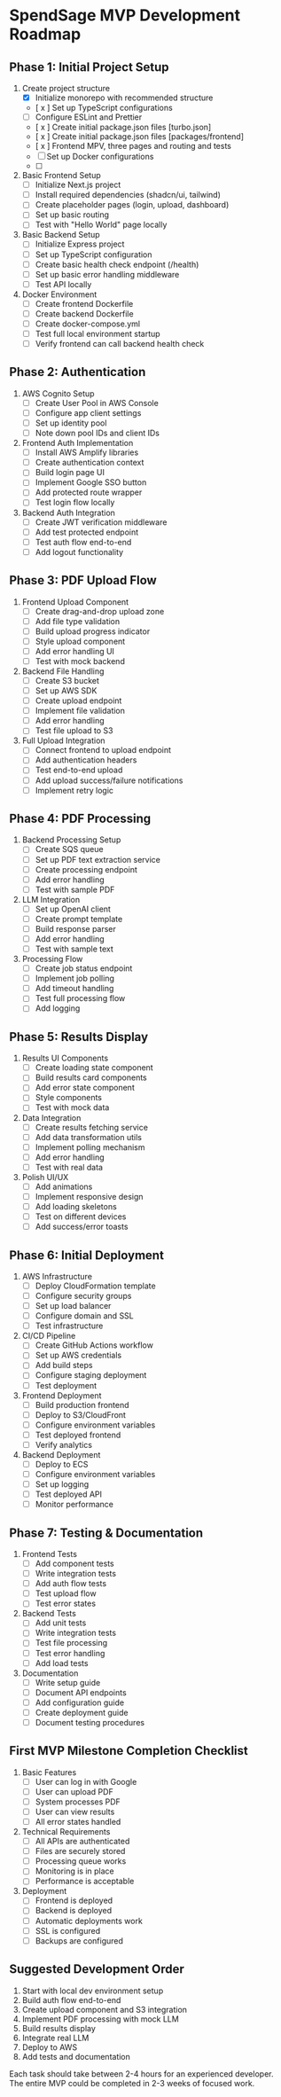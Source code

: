 # SpendSage MVP Development Roadmap

## Phase 1: Initial Project Setup
1. Create project structure
   - [x] Initialize monorepo with recommended structure
   - [ x ] Set up TypeScript configurations
   - [ ] Configure ESLint and Prettier
   - [ x ] Create initial package.json files [turbo.json]
   - [ x ] Create initial package.json files [packages/frontend]
   - [ x ] Frontend MPV, three pages and routing and tests
   - [ ] Set up Docker configurations
   - [ ]

2. Basic Frontend Setup
   - [ ] Initialize Next.js project
   - [ ] Install required dependencies (shadcn/ui, tailwind)
   - [ ] Create placeholder pages (login, upload, dashboard)
   - [ ] Set up basic routing
   - [ ] Test with "Hello World" page locally

3. Basic Backend Setup
   - [ ] Initialize Express project
   - [ ] Set up TypeScript configuration
   - [ ] Create basic health check endpoint (/health)
   - [ ] Set up basic error handling middleware
   - [ ] Test API locally

4. Docker Environment
   - [ ] Create frontend Dockerfile
   - [ ] Create backend Dockerfile
   - [ ] Create docker-compose.yml
   - [ ] Test full local environment startup
   - [ ] Verify frontend can call backend health check

## Phase 2: Authentication
1. AWS Cognito Setup
   - [ ] Create User Pool in AWS Console
   - [ ] Configure app client settings
   - [ ] Set up identity pool
   - [ ] Note down pool IDs and client IDs

2. Frontend Auth Implementation
   - [ ] Install AWS Amplify libraries
   - [ ] Create authentication context
   - [ ] Build login page UI
   - [ ] Implement Google SSO button
   - [ ] Add protected route wrapper
   - [ ] Test login flow locally

3. Backend Auth Integration
   - [ ] Create JWT verification middleware
   - [ ] Add test protected endpoint
   - [ ] Test auth flow end-to-end
   - [ ] Add logout functionality

## Phase 3: PDF Upload Flow
1. Frontend Upload Component
   - [ ] Create drag-and-drop upload zone
   - [ ] Add file type validation
   - [ ] Build upload progress indicator
   - [ ] Style upload component
   - [ ] Add error handling UI
   - [ ] Test with mock backend

2. Backend File Handling
   - [ ] Create S3 bucket
   - [ ] Set up AWS SDK
   - [ ] Create upload endpoint
   - [ ] Implement file validation
   - [ ] Add error handling
   - [ ] Test file upload to S3

3. Full Upload Integration
   - [ ] Connect frontend to upload endpoint
   - [ ] Add authentication headers
   - [ ] Test end-to-end upload
   - [ ] Add upload success/failure notifications
   - [ ] Implement retry logic

## Phase 4: PDF Processing
1. Backend Processing Setup
   - [ ] Create SQS queue
   - [ ] Set up PDF text extraction service
   - [ ] Create processing endpoint
   - [ ] Add error handling
   - [ ] Test with sample PDF

2. LLM Integration
   - [ ] Set up OpenAI client
   - [ ] Create prompt template
   - [ ] Build response parser
   - [ ] Add error handling
   - [ ] Test with sample text

3. Processing Flow
   - [ ] Create job status endpoint
   - [ ] Implement job polling
   - [ ] Add timeout handling
   - [ ] Test full processing flow
   - [ ] Add logging

## Phase 5: Results Display
1. Results UI Components
   - [ ] Create loading state component
   - [ ] Build results card components
   - [ ] Add error state component
   - [ ] Style components
   - [ ] Test with mock data

2. Data Integration
   - [ ] Create results fetching service
   - [ ] Add data transformation utils
   - [ ] Implement polling mechanism
   - [ ] Add error handling
   - [ ] Test with real data

3. Polish UI/UX
   - [ ] Add animations
   - [ ] Implement responsive design
   - [ ] Add loading skeletons
   - [ ] Test on different devices
   - [ ] Add success/error toasts

## Phase 6: Initial Deployment
1. AWS Infrastructure
   - [ ] Deploy CloudFormation template
   - [ ] Configure security groups
   - [ ] Set up load balancer
   - [ ] Configure domain and SSL
   - [ ] Test infrastructure

2. CI/CD Pipeline
   - [ ] Create GitHub Actions workflow
   - [ ] Set up AWS credentials
   - [ ] Add build steps
   - [ ] Configure staging deployment
   - [ ] Test deployment

3. Frontend Deployment
   - [ ] Build production frontend
   - [ ] Deploy to S3/CloudFront
   - [ ] Configure environment variables
   - [ ] Test deployed frontend
   - [ ] Verify analytics

4. Backend Deployment
   - [ ] Deploy to ECS
   - [ ] Configure environment variables
   - [ ] Set up logging
   - [ ] Test deployed API
   - [ ] Monitor performance

## Phase 7: Testing & Documentation
1. Frontend Tests
   - [ ] Add component tests
   - [ ] Write integration tests
   - [ ] Add auth flow tests
   - [ ] Test upload flow
   - [ ] Test error states

2. Backend Tests
   - [ ] Add unit tests
   - [ ] Write integration tests
   - [ ] Test file processing
   - [ ] Test error handling
   - [ ] Add load tests

3. Documentation
   - [ ] Write setup guide
   - [ ] Document API endpoints
   - [ ] Add configuration guide
   - [ ] Create deployment guide
   - [ ] Document testing procedures

## First MVP Milestone Completion Checklist
1. Basic Features
   - [ ] User can log in with Google
   - [ ] User can upload PDF
   - [ ] System processes PDF
   - [ ] User can view results
   - [ ] All error states handled

2. Technical Requirements
   - [ ] All APIs are authenticated
   - [ ] Files are securely stored
   - [ ] Processing queue works
   - [ ] Monitoring is in place
   - [ ] Performance is acceptable

3. Deployment
   - [ ] Frontend is deployed
   - [ ] Backend is deployed
   - [ ] Automatic deployments work
   - [ ] SSL is configured
   - [ ] Backups are configured

## Suggested Development Order
1. Start with local dev environment setup
2. Build auth flow end-to-end
3. Create upload component and S3 integration
4. Implement PDF processing with mock LLM
5. Build results display
6. Integrate real LLM
7. Deploy to AWS
8. Add tests and documentation

Each task should take between 2-4 hours for an experienced developer. The entire MVP could be completed in 2-3 weeks of focused work.
